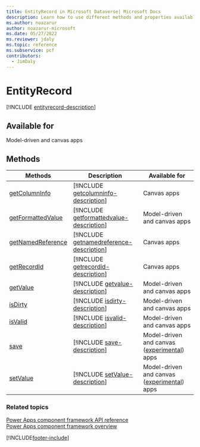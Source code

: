 ```yaml
---
title: EntityRecord in Microsoft Dataverse| Microsoft Docs
description: Learn how to use different methods and properties available for EntityRecord in Power Apps component framework.
ms.author: noazarur
author: noazarur-microsoft
ms.date: 05/27/2022
ms.reviewer: jdaly
ms.topic: reference
ms.subservice: pcf
contributors:
  - JimDaly
---
```


# EntityRecord

[!INCLUDE [entityrecord-description](includes/entityrecord-description.md)]

## Available for

Model-driven and canvas apps

## Methods

| Methods| Description| Available for|
|-----|-----|-----|
| [getColumnInfo](entityrecord/getColumnInfo.md)|[!INCLUDE [getcolumninfo-description](entityrecord/includes/getcolumninfo-description.md)]| Canvas apps|
| [getFormattedValue](entityrecord/getformattedvalue.md)|[!INCLUDE [getformattedvalue-description](entityrecord/includes/getformattedvalue-description.md)] | Model-driven and canvas apps|
| [getNamedReference](entityrecord/getnamedreference.md)|[!INCLUDE [getnamedreference-description](entityrecord/includes/getnamedreference-description.md)] | Canvas apps|
| [getRecordId](entityrecord/getrecordid.md)|[!INCLUDE [getrecordid-description](entityrecord/includes/getrecordid-description.md)]| Canvas apps|
| [getValue](entityrecord/getvalue.md)|[!INCLUDE [getvalue-description](entityrecord/includes/getvalue-description.md)]| Model-driven and canvas apps|
| [isDirty](entityrecord/isDirty.md)|[!INCLUDE [isdirty-description](entityrecord/includes/isdirty-description.md)]| Model-driven and canvas apps|
| [isValid](entityrecord/isValid.md)|[!INCLUDE [isvalid-description](entityrecord/includes/isvalid-description.md)]| Model-driven and canvas apps|
| [save](entityrecord/save.md)|[!INCLUDE [save-description](entityrecord/includes/save-description.md)]| Model-driven and canvas ([experimental](../../../maker/canvas-apps/working-with-experimental-preview.md#feature-roll-out-stages)) apps|
| [setValue](entityrecord/setValue.md)|[!INCLUDE [setValue-description](entityrecord/includes/setValue-description.md)] | Model-driven and canvas ([experimental](../../../maker/canvas-apps/working-with-experimental-preview.md#feature-roll-out-stages)) apps|

### Related topics

[Power Apps component framework API reference](../reference/index.md)<br/>
[Power Apps component framework overview](../overview.md)

[!INCLUDE[footer-include](../../../includes/footer-banner.md)]
